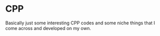 # CPP
Basically just some interesting CPP codes and some niche things that I come across and developed on my own.
